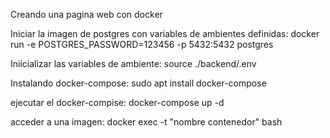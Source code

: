 Creando una pagina web con docker

Iniciar la imagen de postgres con variables de ambientes definidas:
docker run -e POSTGRES_PASSWORD=123456 -p 5432:5432 postgres

Iniicializar las variables de ambiente:
source ./backend/.env

Instalando docker-compose:
sudo apt install docker-compose

ejecutar el docker-compise: 
docker-compose up -d

acceder a una imagen:
docker exec -t "nombre contenedor" bash

